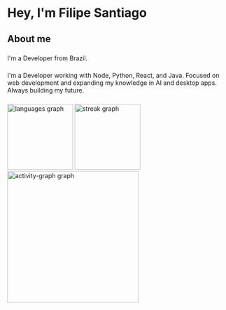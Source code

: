 <h1 align="left">Hey, I'm Filipe Santiago</h1>

###

<h2 align="left">About me</h2>

###

<p align="left">I'm a Developer from Brazil.</p>

###

<p align="left">I'm a Developer working with Node, Python, React, and Java.  
Focused on web development and expanding my knowledge in AI and desktop apps.  
Always building my future.</p>


###

  <img src="https://github-readme-stats.vercel.app/api/top-langs?username=SantiaGhou&locale=en&hide_title=false&layout=compact&card_width=320&langs_count=5&theme=dark&hide_border=true&order=2" height="150" alt="languages graph" />
  <img src="https://streak-stats.demolab.com?user=SantiaGhou&locale=en&mode=daily&theme=dark&hide_border=false&border_radius=5&order=3" height="150" alt="streak graph" />
  <img src="https://github-readme-activity-graph.vercel.app/graph?username=SantiaGhou&radius=16&theme=github-dark&area=true&order=5&hide_border=true" height="300" alt="activity-graph graph" />
</div>

###
